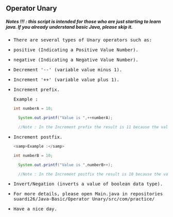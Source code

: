 ## Operator Unary
##### Notes !!! : this script is intended for those who are just starting to learn java. If you already understand basic Java, please skip it.

- <samp>There are several types of Unary operators such as:</samp>

- <samp>positive (Indicating a Positive Value Number).</samp>

- <samp>negative (Indicating a Negative Value Number).</samp>

- <samp>Decrement '--' (variable value minus 1).</samp>

- <samp>Increment '++' (variable value plus 1).</samp>

- <samp>Increment prefix.</samp>
  
    <samp>Example :</samp>
    ```java
    int numberA = 10;

      System.out.printf("Value is ",++numberA);

      //Note : In the Increment prefix the result is 11 because the value of the variable "numberA" is added up first and then displayed. 
    ```
- <samp>Increment postfix.</samp> 
    ```java
    <samp>Example :</samp> 

    int numberB = 10;

      System.out.printf("Value is ",numberB++);

      //Note : In the Increment postfix the result is 10 because the value of the variable "numberB" is displayed first and then added up.
    ```
- <samp>Invert/Negation (inverts a value of boolean data type).</samp>

- <samp>For more details, please open Main.java in repositories suardi26/Java-Basic/Operator Unary/src/com/practice/</samp>

- <samp>Have a nice day.</samp>
